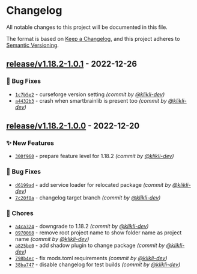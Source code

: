 # Changelog
All notable changes to this project will be documented in this file.

The format is based on [Keep a Changelog](https://keepachangelog.com/en/1.0.0/),
and this project adheres to [Semantic Versioning](https://semver.org/spec/v2.0.0.html).

## [release/v1.18.2-1.0.1] - 2022-12-26
### :bug: Bug Fixes
- [`1c7b5e2`](https://github.com/klikli-dev/ForgeBrainLib/commit/1c7b5e20c5fe11fe80b3873ad5ed4e7da9cbc960) - curseforge version setting *(commit by [@klikli-dev](https://github.com/klikli-dev))*
- [`a4432b3`](https://github.com/klikli-dev/ForgeBrainLib/commit/a4432b37809d1c9fcd39519c9712c222018f7974) - crash when smartbrainlib is present too *(commit by [@klikli-dev](https://github.com/klikli-dev))*


## [release/v1.18.2-1.0.0] - 2022-12-20
### :sparkles: New Features
- [`300f960`](https://github.com/klikli-dev/ForgeBrainLib/commit/300f9601113d90c9e06f9208a2fa6342df5642c4) - prepare feature level for 1.18.2 *(commit by [@klikli-dev](https://github.com/klikli-dev))*

### :bug: Bug Fixes
- [`d6199ad`](https://github.com/klikli-dev/ForgeBrainLib/commit/d6199ad46a7501eb5b90e334dc78c60a978013db) - add service loader for relocated package *(commit by [@klikli-dev](https://github.com/klikli-dev))*
- [`7c20f8a`](https://github.com/klikli-dev/ForgeBrainLib/commit/7c20f8a7de199ac226c6e8c59215833b08acfac3) - changelog target branch *(commit by [@klikli-dev](https://github.com/klikli-dev))*

### :wrench: Chores
- [`a4ca324`](https://github.com/klikli-dev/ForgeBrainLib/commit/a4ca3244886fb43d7593fc96a14d9d4c93f105ea) - downgrade to 1.18.2 *(commit by [@klikli-dev](https://github.com/klikli-dev))*
- [`0970068`](https://github.com/klikli-dev/ForgeBrainLib/commit/09700680f32f2de3c3e8d1769d4a4b7f815fdd87) - remove root project name to show folder name as project name *(commit by [@klikli-dev](https://github.com/klikli-dev))*
- [`a825be0`](https://github.com/klikli-dev/ForgeBrainLib/commit/a825be09d8b7821140b7dfac0e3945489e10674e) - add shadow plugin to change package *(commit by [@klikli-dev](https://github.com/klikli-dev))*
- [`798b4ec`](https://github.com/klikli-dev/ForgeBrainLib/commit/798b4ecaecf1accc2dbe75b17d485b6cefc8bca0) - fix mods.toml requirements *(commit by [@klikli-dev](https://github.com/klikli-dev))*
- [`38ba747`](https://github.com/klikli-dev/ForgeBrainLib/commit/38ba7474aad9a2fc546faa259a0235ccfd345dbf) - disable changelog for test builds *(commit by [@klikli-dev](https://github.com/klikli-dev))*


[release/v1.18.2-1.0.0]: https://github.com/klikli-dev/ForgeBrainLib/compare/dummy/v1.18.2-0.0.0...release/v1.18.2-1.0.0
[release/v1.18.2-1.0.1]: https://github.com/klikli-dev/ForgeBrainLib/compare/release/v1.18.2-1.0.0...release/v1.18.2-1.0.1